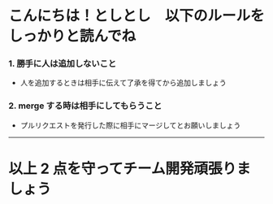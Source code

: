 # こんにちは！としとし　以下のルールをしっかりと読んでね

### 1. 勝手に人は追加しないこと

- 人を追加するときは相手に伝えて了承を得てから追加しましょう

### 2. merge する時は相手にしてもらうこと

- プルリクエストを発行した際に相手にマージしてとお願いしましょう

---

# 以上 2 点を守ってチーム開発頑張りましょう
